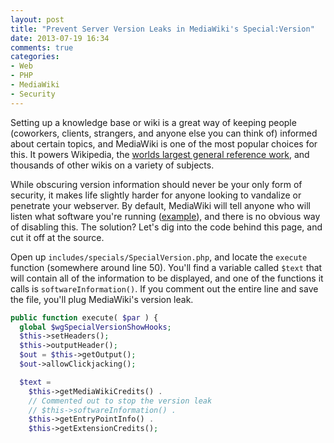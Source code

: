 ```yaml
---
layout: post
title: "Prevent Server Version Leaks in MediaWiki's Special:Version"
date: 2013-07-19 16:34
comments: true
categories: 
- Web
- PHP
- MediaWiki
- Security
---
```

Setting up a knowledge base or wiki is a great way of keeping people (coworkers, clients, strangers, and anyone else you can think of) informed about certain topics, and MediaWiki is one of the most popular choices for this. It powers Wikipedia, the [worlds largest general reference work](https://en.wikipedia.org/wiki/Wikipedia), and thousands of other wikis on a variety of subjects.

While obscuring version information should never be your only form of security, it makes life slightly harder for anyone looking to vandalize or penetrate your webserver. By default, MediaWiki will tell anyone who will listen what software you're running ([example](https://www.mediawiki.org/wiki/Special:Version)), and there is no obvious way of disabling this. The solution? Let's dig into the code behind this page, and cut it off at the source.

Open up `includes/specials/SpecialVersion.php`, and locate the `execute` function (somewhere around line 50). You'll find a variable called `$text` that will contain all of the information to be displayed, and one of the functions it calls is `softwareInformation()`. If you comment out the entire line and save the file, you'll plug MediaWiki's version leak.

``` php includes/specials/SpecialVersion.php - SpecialVersion->execute
public function execute( $par ) {
  global $wgSpecialVersionShowHooks;
  $this->setHeaders();
  $this->outputHeader();
  $out = $this->getOutput();
  $out->allowClickjacking();

  $text =
    $this->getMediaWikiCredits() .
    // Commented out to stop the version leak
    // $this->softwareInformation() .
    $this->getEntryPointInfo() .
    $this->getExtensionCredits();
```
